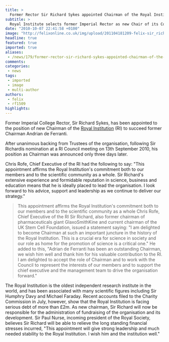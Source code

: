 ```yaml
---
title: >
  Former Rector Sir Richard Sykes appointed Chairman of the Royal Institute
subtitle: >
  Royal Institute selects former Imperial Rector as new Chair of its Council
date: "2010-10-07 22:41:58 +0100"
image: "http://felixonline.co.uk/img/upload/201104181209-felix-sir_richard_sykes_b_w.jpg"
headline: true
featured: true
imported: true
aliases:
 - /news/179/former-rector-sir-richard-sykes-appointed-chairman-of-the-royal-institute
comments:
categories:
 - news
tags:
 - imported
 - image
 - multi-author
authors:
 - felix
 - rf1509
highlights:
---
```


Former Imperial College Rector, Sir Richard Sykes, has been appointed to the position of new Chairman of the [Royal Institution](http://www.rigb.org/registrationControl?action=home) (RI) to succeed former Chairman Andrian de Ferranti.

After unanimous backing from Trustees of the organisation, following Sir Richardís nomination at a RI Council meeting on 13th September 2010, his position as Chairman was announced only three days later.

Chris Rofe, Chief Executive of the RI had the following to say: "This appointment affirms the Royal Institution's commitment both to our members and to the scientific community as a whole. Sir Richard's extensive experience and formidable reputation in science, business and education means that he is ideally placed to lead the organisation. I look forward to his advice, support and leadership as we continue to deliver our strategy."
> This appointment affirms the Royal Institution's commitment both to our members and to the scientific community as a whole
> Chris Rofe, Chief Executive of the RI
Sir Richard, also former chairman of pharmaceuticals giant GlaxoSmithKine and current chairman of the UK Stem Cell Foundation, issued a statement saying: "I am delighted to become Chairman at such an important juncture in the history of the Royal Institution. This is a crucial era for science in society and our role as home for the promotion of science is a critical one." He added to this, "Adrian de Ferranti has been an outstanding Chairman, we wish him well and thank him for his valuable contribution to the RI. I am delighted to accept the role of Chairman and to work with the Council to represent the interests of our members and to support the chief executive and the management team to drive the organisation forward."

The Royal Institution is the oldest independent research institute in the world, and has been associated with many scientific figures including Sir Humphry Davy and Michael Faraday. Recent accounts filed to the Charity Commission in July, however, show that the Royal Institution is facing serious debt of more than £2m. As new chairman, Sir Richard will now be responsible for the administration of fundraising of the organisation and its development. Sir Paul Nurse, incoming president of the Royal Society, believes Sir Richard will be able to relieve the long standing financial stresses incurred, "This appointment will give strong leadership and much needed stability to the Royal Institution. I wish him and the institution well."
